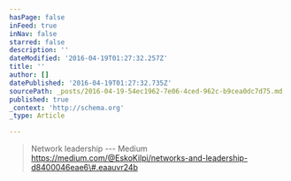 ```yaml
---
hasPage: false
inFeed: true
inNav: false
starred: false
description: ''
dateModified: '2016-04-19T01:27:32.257Z'
title: ''
author: []
datePublished: '2016-04-19T01:27:32.735Z'
sourcePath: _posts/2016-04-19-54ec1962-7e06-4ced-962c-b9cea0dc7d75.md
published: true
_context: 'http://schema.org'
_type: Article

---
```

> Network leadership --- Medium https://medium.com/@EskoKilpi/networks-and-leadership-d8400046eae6\#.eaauvr24b